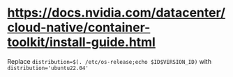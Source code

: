 # <https://docs.nvidia.com/datacenter/cloud-native/container-toolkit/install-guide.html>

Replace `distribution=$(. /etc/os-release;echo $ID$VERSION_ID)` with `distribution='ubuntu22.04'`
